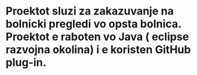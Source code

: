 Proektot sluzi za zakazuvanje na bolnicki pregledi vo opsta bolnica. Proektot e raboten vo Java ( eclipse razvojna okolina) i e koristen GitHub plug-in.
================